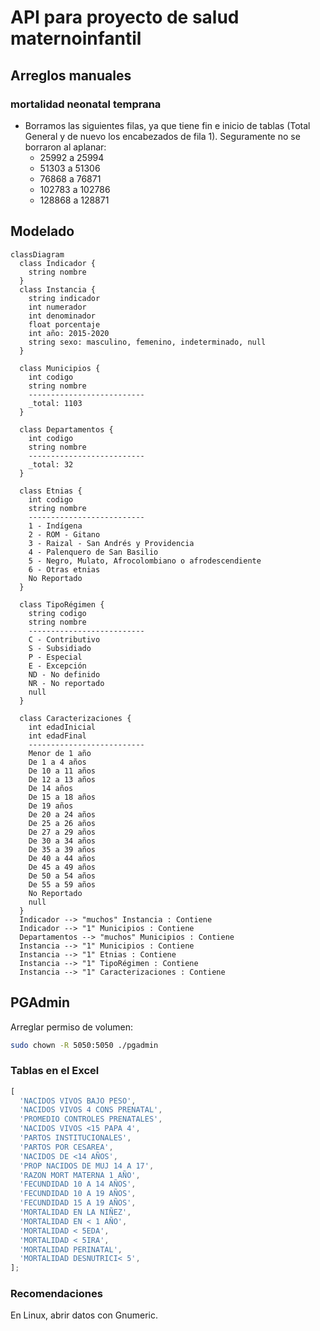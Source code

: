 # API para proyecto de salud maternoinfantil

## Arreglos manuales

### mortalidad neonatal temprana

- Borramos las siguientes filas, ya que tiene fin e inicio de tablas (Total General y de nuevo los encabezados de fila 1). Seguramente no se borraron al aplanar:
  - 25992 a 25994
  - 51303 a 51306
  - 76868 a 76871
  - 102783 a 102786
  - 128868 a 128871

## Modelado

```mermaid
classDiagram
  class Indicador {
    string nombre
  }
  class Instancia {
    string indicador
    int numerador
    int denominador
    float porcentaje
    int año: 2015-2020
    string sexo: masculino, femenino, indeterminado, null
  }

  class Municipios {
    int codigo
    string nombre
    --------------------------
    _total: 1103
  }

  class Departamentos {
    int codigo
    string nombre
    --------------------------
    _total: 32
  }

  class Etnias {
    int codigo
    string nombre
    --------------------------
    1 - Indígena
    2 - ROM - Gitano
    3 - Raizal - San Andrés y Providencia
    4 - Palenquero de San Basilio
    5 - Negro, Mulato, Afrocolombiano o afrodescendiente
    6 - Otras etnias
    No Reportado
  }

  class TipoRégimen {
    string codigo
    string nombre
    --------------------------
    C - Contributivo
    S - Subsidiado
    P - Especial
    E - Excepción
    ND - No definido
    NR - No reportado
    null
  }

  class Caracterizaciones {
    int edadInicial
    int edadFinal
    --------------------------
    Menor de 1 año
    De 1 a 4 años
    De 10 a 11 años
    De 12 a 13 años
    De 14 años
    De 15 a 18 años
    De 19 años
    De 20 a 24 años
    De 25 a 26 años
    De 27 a 29 años
    De 30 a 34 años
    De 35 a 39 años
    De 40 a 44 años
    De 45 a 49 años
    De 50 a 54 años
    De 55 a 59 años
    No Reportado
    null
  }
  Indicador --> "muchos" Instancia : Contiene
  Indicador --> "1" Municipios : Contiene
  Departamentos --> "muchos" Municipios : Contiene
  Instancia --> "1" Municipios : Contiene
  Instancia --> "1" Etnias : Contiene
  Instancia --> "1" TipoRégimen : Contiene
  Instancia --> "1" Caracterizaciones : Contiene
```

## PGAdmin

Arreglar permiso de volumen:

```bash
sudo chown -R 5050:5050 ./pgadmin
```

### Tablas en el Excel

```js
[
  'NACIDOS VIVOS BAJO PESO',
  'NACIDOS VIVOS 4 CONS PRENATAL',
  'PROMEDIO CONTROLES PRENATALES',
  'NACIDOS VIVOS <15 PAPA 4',
  'PARTOS INSTITUCIONALES',
  'PARTOS POR CESAREA',
  'NACIDOS DE <14 AÑOS',
  'PROP NACIDOS DE MUJ 14 A 17',
  'RAZON MORT MATERNA 1 AÑO',
  'FECUNDIDAD 10 A 14 AÑOS',
  'FECUNDIDAD 10 A 19 AÑOS',
  'FECUNDIDAD 15 A 19 AÑOS',
  'MORTALIDAD EN LA NIÑEZ',
  'MORTALIDAD EN < 1 AÑO',
  'MORTALIDAD < 5EDA',
  'MORTALIDAD < 5IRA',
  'MORTALIDAD PERINATAL',
  'MORTALIDAD DESNUTRICI< 5',
];
```

### Recomendaciones

En Linux, abrir datos con Gnumeric.
